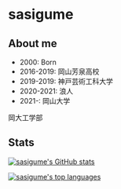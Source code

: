 # sasigume

## About me

- 2000: Born
- 2016-2019: 岡山芳泉高校
- 2019-2019: 神戸芸術工科大学
- 2020-2021: 浪人
- 2021-: 岡山大学

岡大工学部

## Stats

[![sasigume's GitHub stats](https://github-readme-stats.vercel.app/api?username=sasigume&count_private=true&show_icons=true)](https://github.com/anuraghazra/github-readme-stats)

[![sasigume's top languages](https://github-readme-stats.vercel.app/api/top-langs/?username=sasigume&show_icons=true)](https://github.com/anuraghazra/github-readme-stats)
